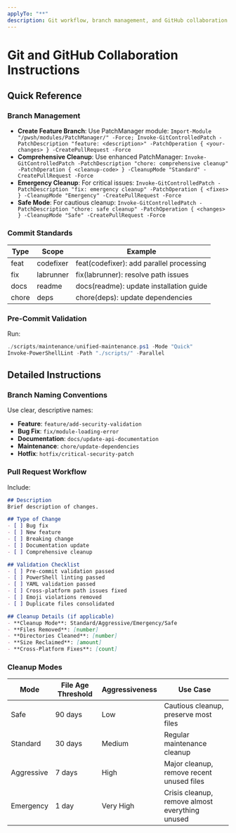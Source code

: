 ```yaml
---
applyTo: "**"
description: Git workflow, branch management, and GitHub collaboration standards
---
```


# Git and GitHub Collaboration Instructions

## Quick Reference

### Branch Management
- **Create Feature Branch**: Use PatchManager module: `Import-Module "/pwsh/modules/PatchManager/" -Force; Invoke-GitControlledPatch -PatchDescription "feature: <description>" -PatchOperation { <your-changes> } -CreatePullRequest -Force`
- **Comprehensive Cleanup**: Use enhanced PatchManager: `Invoke-GitControlledPatch -PatchDescription "chore: comprehensive cleanup" -PatchOperation { <cleanup-code> } -CleanupMode "Standard" -CreatePullRequest -Force`
- **Emergency Cleanup**: For critical issues: `Invoke-GitControlledPatch -PatchDescription "fix: emergency cleanup" -PatchOperation { <fixes> } -CleanupMode "Emergency" -CreatePullRequest -Force`
- **Safe Mode**: For cautious cleanup: `Invoke-GitControlledPatch -PatchDescription "chore: safe cleanup" -PatchOperation { <changes> } -CleanupMode "Safe" -CreatePullRequest -Force`

### Commit Standards
| **Type**   | **Scope**       | **Example**                                |
|------------|-----------------|--------------------------------------------|
| feat       | codefixer       | feat(codefixer): add parallel processing   |
| fix        | labrunner       | fix(labrunner): resolve path issues        |
| docs       | readme          | docs(readme): update installation guide    |
| chore      | deps            | chore(deps): update dependencies           |

### Pre-Commit Validation
Run:
```powershell
./scripts/maintenance/unified-maintenance.ps1 -Mode "Quick"
Invoke-PowerShellLint -Path "./scripts/" -Parallel
```

## Detailed Instructions

### Branch Naming Conventions
Use clear, descriptive names:
- **Feature**: `feature/add-security-validation`
- **Bug Fix**: `fix/module-loading-error`
- **Documentation**: `docs/update-api-documentation`
- **Maintenance**: `chore/update-dependencies`
- **Hotfix**: `hotfix/critical-security-patch`

### Pull Request Workflow
Include:
```markdown
## Description
Brief description of changes.

## Type of Change
- [ ] Bug fix
- [ ] New feature
- [ ] Breaking change
- [ ] Documentation update
- [ ] Comprehensive cleanup

## Validation Checklist
- [ ] Pre-commit validation passed
- [ ] PowerShell linting passed
- [ ] YAML validation passed
- [ ] Cross-platform path issues fixed
- [ ] Emoji violations removed
- [ ] Duplicate files consolidated

## Cleanup Details (if applicable)
- **Cleanup Mode**: Standard/Aggressive/Emergency/Safe
- **Files Removed**: [number]
- **Directories Cleaned**: [number]
- **Size Reclaimed**: [amount]
- **Cross-Platform Fixes**: [count]
```

### Cleanup Modes
| **Mode** | **File Age Threshold** | **Aggressiveness** | **Use Case** |
|----------|----------------------|-------------------|--------------|
| Safe | 90 days | Low | Cautious cleanup, preserve most files |
| Standard | 30 days | Medium | Regular maintenance cleanup |
| Aggressive | 7 days | High | Major cleanup, remove recent unused files |
| Emergency | 1 day | Very High | Crisis cleanup, remove almost everything unused |
